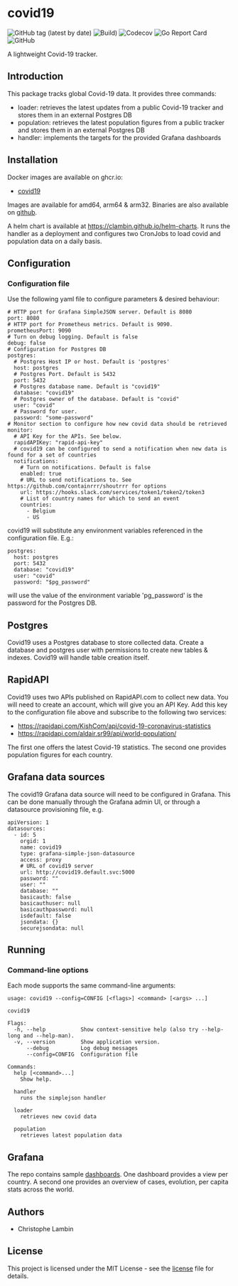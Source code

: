 # covid19
![GitHub tag (latest by date)](https://img.shields.io/github/v/tag/clambin/covid19?color=green&label=Release&style=plastic)
![Build)](https://github.com/clambin/covid19/workflows/Build/badge.svg)
![Codecov](https://img.shields.io/codecov/c/gh/clambin/covid19?style=plastic)
![Go Report Card](https://goreportcard.com/badge/github.com/clambin/covid19)
![GitHub](https://img.shields.io/github/license/clambin/covid19?style=plastic)


A lightweight Covid-19 tracker.

## Introduction
This package tracks global Covid-19 data. It provides three commands:

- loader: retrieves the latest updates from a public Covid-19 tracker and stores them in an external Postgres DB
- population: retrieves the latest population figures from a public tracker and stores them in an external Postgres DB
- handler: implements the targets for the provided Grafana dashboards

## Installation
Docker images are available on ghcr.io:

- [covid19](https://github.com/clambin/covid19/pkgs/container/covid19)

Images are available for amd64, arm64 & arm32. Binaries are also available on [github](https://github.com/clambin/covid19/releases).

A helm chart is available at https://clambin.github.io/helm-charts. It runs the handler as a deployment and configures
two CronJobs to load covid and population data on a daily basis.

## Configuration
### Configuration file

Use the following yaml file to configure parameters & desired behaviour:

```
# HTTP port for Grafana SimpleJSON server. Default is 8080
port: 8080
# HTTP port for Prometheus metrics. Default is 9090.
prometheusPort: 9090
# Turn on debug logging. Default is false
debug: false
# Configuration for Postgres DB
postgres:
  # Postgres Host IP or host. Default is 'postgres'
  host: postgres
  # Postgres Port. Default is 5432
  port: 5432
  # Postgres database name. Default is "covid19"
  database: "covid19"
  # Postgres owner of the database. Default is "covid"
  user: "covid"
  # Password for user. 
  password: "some-password"
# Monitor section to configure how new covid data should be retrieved
monitor:
  # API Key for the APIs. See below.
  rapidAPIKey: "rapid-api-key"
  # covid19 can be configured to send a notification when new data is found for a set of countries
  notifications:
    # Turn on notifications. Default is false
    enabled: true
    # URL to send notifications to. See https://github.com/containrrr/shoutrrr for options
    url: https://hooks.slack.com/services/token1/token2/token3
    # List of country names for which to send an event
    countries:
      - Belgium
      - US
```

covid19 will substitute any environment variables referenced in the configuration file. E.g.:

```
postgres:
  host: postgres
  port: 5432
  database: "covid19"
  user: "covid"
  password: "$pg_password"
```

will use the value of the environment variable 'pg_password' is the password for the Postgres DB.

## Postgres
Covid19 uses a Postgres database to store collected data. Create a database and postgres user with permissions to create new tables & indexes. 
Covid19 will handle table creation itself. 

## RapidAPI
Covid19 uses two APIs published on RapidAPI.com to collect new data. You will need to create an account, which will give you an API Key. 
Add this key to the configuration file above and subscribe to the following two services:

- https://rapidapi.com/KishCom/api/covid-19-coronavirus-statistics
- https://rapidapi.com/aldair.sr99/api/world-population/

The first one offers the latest Covid-19 statistics. The second one provides population figures for each country.

## Grafana data sources
The covid19 Grafana data source will need to be configured in Grafana. This can be done manually through the Grafana admin UI, or through a datasource provisioning file, e.g.

```
apiVersion: 1
datasources:
  - id: 5
    orgid: 1
    name: covid19
    type: grafana-simple-json-datasource
    access: proxy
    # URL of covid19 server
    url: http://covid19.default.svc:5000
    password: ""
    user: ""
    database: ""
    basicauth: false
    basicauthuser: null
    basicauthpassword: null
    isdefault: false
    jsondata: {}
    securejsondata: null
```

## Running
### Command-line options
Each mode supports the same command-line arguments:

```
usage: covid19 --config=CONFIG [<flags>] <command> [<args> ...]

covid19

Flags:
  -h, --help           Show context-sensitive help (also try --help-long and --help-man).
  -v, --version        Show application version.
      --debug          Log debug messages
      --config=CONFIG  Configuration file

Commands:
  help [<command>...]
    Show help.

  handler
    runs the simplejson handler

  loader
    retrieves new covid data

  population
    retrieves latest population data
```

## Grafana
The repo contains sample [dashboards](assets/grafana/dashboards). One dashboard provides a view per country.
A second one provides an overview of cases, evolution, per capita stats across the world.

## Authors

- Christophe Lambin

## License

This project is licensed under the MIT License - see the [license](LICENSE.md) file for details.
